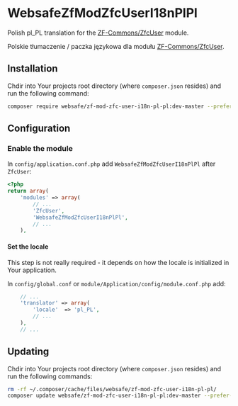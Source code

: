 WebsafeZfModZfcUserI18nPlPl
================================================================================

Polish pl_PL translation for the [ZF-Commons/ZfcUser] module.

Polskie tłumaczenie / paczka językowa dla modułu [ZF-Commons/ZfcUser].



Installation
--------------------------------------------------------------------------------

Chdir into Your projects root directory (where `composer.json` resides)
and run the following command:

~~~~ bash
composer require websafe/zf-mod-zfc-user-i18n-pl-pl:dev-master --prefer-dist
~~~~



Configuration
--------------------------------------------------------------------------------


### Enable the module

In `config/application.conf.php` add `WebsafeZfModZfcUserI18nPlPl` after 
`ZfcUser`:

~~~~ php
<?php
return array(
    'modules' => array(
        // ...
        'ZfcUser',
        'WebsafeZfModZfcUserI18nPlPl',
        // ...
    ),
~~~~



#### Set the locale

This step is not really required - it depends on how the locale is initialized
in Your application. 

In `config/global.conf` or `module/Application/config/module.conf.php` add:

~~~~ php
    // ...
    'translator' => array(
        'locale'  => 'pl_PL',
        // ...
    ),
    // ...
~~~~



Updating
--------------------------------------------------------------------------------

Chdir into Your projects root directory (where `composer.json` resides)
and run the following commands:

~~~~ bash
rm -rf ~/.composer/cache/files/websafe/zf-mod-zfc-user-i18n-pl-pl/
composer update websafe/zf-mod-zfc-user-i18n-pl-pl:dev-master --prefer-dist
~~~~




[ZF-Commons/ZfcUser]: https://github.com/ZF-Commons/ZfcUser "ZfcUser is a user registration and authentication module for Zend Framework 2."
